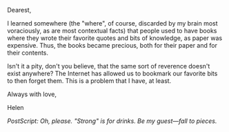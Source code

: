 Dearest,

I learned somewhere (the "where", of course, discarded by my brain most voraciously, as are most contextual facts) that people used to have books where they wrote their favorite quotes and bits of knowledge, as paper was expensive. Thus, the books became precious, both for their paper and for their contents.

Isn't it a pity, don't you believe, that the same sort of reverence doesn't exist anywhere? The Internet has allowed us to bookmark our favorite bits to then forget them. This is a problem that I have, at least.

Always with love,

Helen

_PostScript:_ _Oh, please. "Strong" is for drinks. Be my guest—fall to pieces._
